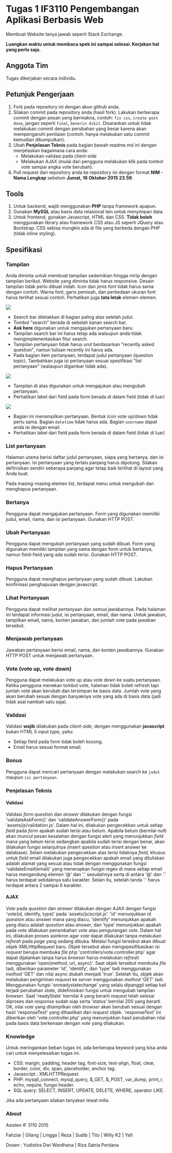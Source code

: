 # Tugas 1 IF3110 Pengembangan Aplikasi Berbasis Web

Membuat Website tanya jawab seperti Stack Exchange.

**Luangkan waktu untuk membaca spek ini sampai selesai. Kerjakan hal yang perlu saja.**

## Anggota Tim

Tugas dikerjakan secara individu.

## Petunjuk Pengerjaan

1. Fork pada repository ini dengan akun github anda.
2. Silakan commit pada repository anda (hasil fork). Lakukan berberapa commit dengan pesan yang bermakna, contoh: `fix css`, `create post done`, jangan seperti `final`, `benerin dikit`. Disarankan untuk tidak melakukan commit dengan perubahan yang besar karena akan mempengaruhi penilaian (contoh: hanya melakukan satu commit kemudian dikumpulkan). 
3. Ubah **Penjelasan Teknis** pada bagian bawah readme.md ini dengan menjelaskan bagaimana cara anda:
   - Melakukan validasi pada client-side
   - Melakukan AJAX (mulai dari pengguna melakukan klik pada tombol vote sampai angka vote berubah).
4. Pull request dari repository anda ke repository ini dengan format **NIM** - **Nama Lengkap** sebelum **Jumat, 16 Oktober 2015 23.59**.

## Tools

1. Untuk backend, wajib menggunakan **PHP** tanpa framework apapun.
2. Gunakan **MySQL** atau basis data relasional lain untuk menyimpan data.
3. Untuk frontend, gunakan Javascript, HTML dan CSS. **Tidak boleh** menggunakan library atau framework CSS atau JS seperti JQuery atau Bootstrap. CSS sebisa mungkin ada di file yang berbeda dengan PHP (tidak inline styling).

## Spesifikasi

### Tampilan

Anda diminta untuk membuat tampilan sedemikian hingga mirip dengan tampilan berikut. Website yang diminta tidak harus responsive. Desain tampilan tidak perlu dibuat indah. Icon dan jenis font tidak harus sama dengan contoh. Warna font, garis pemisah, dan perbedaan ukuran font harus terlihat sesuai contoh. Perhatikan juga **tata letak** elemen-elemen.

![](mocks/list.jpg)
- Search bar diletakkan di bagian paling atas setelah judul.
- Tombol "search" berada di sebelah kanan search bar.
- **Ask here** digunakan untuk mengajukan pertanyaan baru.
- Tampilan search bar ini harus tetap ada walaupun anda tidak mengimplementasikan fitur search.
- Tampilan pertanyaan tidak harus urut berdasarkan "recently asked question", namun tulisan recently ini harus ada.
- Pada bagian item pertanyaan, terdapat judul pertanyaan (question topic). Tambahkan juga isi pertanyaan sesuai spesifikasi "list pertanyaan" (walaupun digambar tidak ada).

![](mocks/create.jpg)
- Tampilan di atas digunakan untuk mengajukan atau mengubah pertanyaan.
- Perhatikan label dari field pada form berada di dalam field (tidak di luar)

![](mocks/detail.jpg)
- Bagian ini menampilkan pertanyaan. Bentuk icon vote up/down tidak perlu sama. Bagian `datetime` tidak harus ada. Bagian `username` dapat anda isi dengan email.
- Perhatikan label dari field pada form berada di dalam field (tidak di luar)

### List pertanyaan

Halaman utama berisi daftar judul pertanyaan, siapa yang bertanya, dan isi pertanyaan. Isi pertanyaan yang terlalu panjang harus dipotong. Silakan definisikan sendiri seberapa panjang agar tetap baik terlihat di layout yang Anda buat.

Pada masing-masing elemen list, terdapat menu untuk mengubah dan menghapus pertanyaan.

### Bertanya

Pengguna dapat mengajukan pertanyaan. Form yang digunakan memiliki judul, email, nama, dan isi pertanyaan. Gunakan HTTP POST.

### Ubah Pertanyaan

Pengguna dapat mengubah pertanyaan yang sudah dibuat. Form yang digunakan memiliki tampilan yang sama dengan form untuk bertanya, namun field-field yang ada sudah terisi. Gunakan HTTP POST.

### Hapus Pertanyaan

Pengguna dapat menghapus pertanyaan yang sudah dibuat. Lakukan konfirmasi penghapusan dengan javascript.

### Lihat Pertanyaan

Pengguna dapat melihat pertanyaan dan semua jawabannya. Pada halaman ini terdapat informasi judul, isi pertanyaan, email, dan nama. Untuk jawaban, tampilkan email, nama, konten jawaban, dan jumlah vote pada jawaban tersebut.

### Menjawab pertanyaan

Jawaban pertanyaan berisi email, nama, dan konten jawabannya. Gunakan HTTP POST untuk menjawab pertanyaan.


### Vote (vote up, vote down)

Pengguna dapat melakukan vote up atau vote down ke suatu pertanyaan. Ketika pengguna menekan tombol vote, halaman tidak boleh refresh tapi jumlah vote akan berubah dan tersimpan ke basis data. Jumlah vote yang akan berubah sesuai dengan banyaknya vote yang ada di basis data (jadi tidak asal nambah satu saja). 


### Validasi

Validasi **wajib** dilakukan pada *client-side*, dengan menggunakan **javascript** bukan HTML 5 input type, yaitu:
- Setiap field pada form tidak boleh kosong.
- Email harus sesuai format email.

### Bonus

Pengguna dapat mencari pertanyaan dengan melakukan search ke `judul` maupun `isi pertanyaan`.

### Penjelasan Teknis

#### Validasi
Validasi *form question* dan *answer* dilakukan dengan fungsi 'validateAskForm()' dan 'validateAnswerForm()' pada 'assets/js/validation.js'. Dalam hal ini, dilakukan pengecekkan untuk setiap *field* pada *form* apakah sudah terisi atau belum. Apabila belum (bernilai *null*) akan muncul pesan kesalahan dengan fungsi alert yang menunjukkan *field* mana yang belum terisi sedangkan apabila sudah terisi dengan benar, akan dilakukan fungsi selanjutnya (insert question atau insert answer ke database). Selain melakukan pengecekkan atas terisi tidaknya *field*, khusus untuk *field* email dilakukan juga pengecekkan apakah email yang dituliskan adalah alamat yang sesuai atau tidak dengan menggunakan fungsi 'validateEmail(email)' yang menerapkan fungsi regex di mana setiap email harus mengandung elemen '@' dan '.' sesudahnya serta di antara '@' dan '.' harus terdapat setidaknya satu karakter. Selain itu, setelah tanda '.' harus terdapat antara 2 sampai 6 karakter.

#### AJAX
*Vote* pada *question* dan *answer* dilakukan dengan AJAX dengan fungsi 'vote(id, identify, type)' pada 'assets/js/script.js'. 'id' menunjukkan id *question* atau *answer* mana yang diacu, 'identify' menunjukkan apakah yang diacu adalah *question* atau *answer*, dan 'type' menunjukkan apakah pada *vote* dilakukan penambahan *vote* atau pengurangan *vote*. Dalam hal ini, dilakukan proses asinkron agar *vote* dapat dilakukan tanpa melakukan *refresh* pada *page* yang sedang dibuka. Melalui fungsi tersebut akan dibuat objek XMLHttpRequest baru. Objek tersebut akan mengspesifikasikan isi *request* berupa membuka *file* php 'controllers/vote.controller.php' agar dapat dijalankan tanpa harus *browser* harus melakukan *refresh* menggunakan 'open(method, url, async)'. Saat objek tersebut membuka *file* tadi, diberikan parameter 'id', 'identify', dan 'type' tadi menggunakan *method* 'GET' dan nilai async diubah menjadi 'true'. Setelah itu, objek akan melakukan pengiriman *request* ke *server* menggunakan *method* 'GET' tadi. Menggunakan fungsi 'onreadystatechange' yang selalu dipanggil setiap kali terjadi perubahan *state*, didefinisikan fungsi untuk mengubah tampilan *browser*. Saat 'readyState' bernilai 4 yang berarti *request* telah selesai diproses dan *response* sudah siap serta 'status' bernilai 200 yang berarti OK, nilai *vote* yang ditampilkan oleh *browser* akan berubah sesuai dengan hasil 'responseText' yang dihasilkan dari *request* objek. 'responseText' ini diberikan oleh 'vote.controller.php' yang menunjukkan hasil perubahan nilai pada basis data berkenaan dengan *vote* yang dilakukan.

### Knowledge

Untuk meringankan beban tugas ini, ada berberapa keyword yang bisa anda cari untuk menyelesaikan tugas ini.
- CSS: margin, padding, header tag, font-size, text-align, float, clear, border, color, div, span, placeholder, anchor tag.
- Javascript : XMLHTTPRequest.
- PHP: mysqli_connect, mysql_query, $_GET, $_POST, var_dump, print_r, echo, require, fungsi header.
- SQL query: SELECT, INSERT, UPDATE, DELETE, WHERE, operator LIKE.

Jika ada pertanyaan silakan tanyakan lewat milis.

### About

Asisten IF 3110 2015

Fahziar | Gilang | Lingga | Reza | Sudib | Tito | Willy K2 | Yafi

Dosen : Yudistira Dwi Wardhana | Riza Satria Perdana
